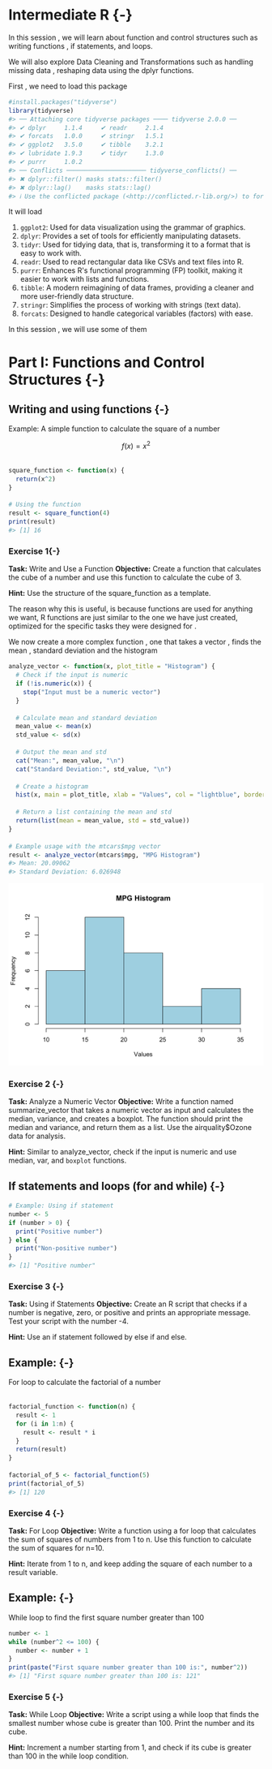 # Intermediate R {-}

In this session , we will learn about function and control structures such as writing functions , if statements, and loops.

We will also explore Data Cleaning and Transformations such as handling missing data , reshaping data using the dplyr functions. 

First , we need to load this package


```r
#install.packages("tidyverse")
library(tidyverse)
#> ── Attaching core tidyverse packages ──── tidyverse 2.0.0 ──
#> ✔ dplyr     1.1.4     ✔ readr     2.1.4
#> ✔ forcats   1.0.0     ✔ stringr   1.5.1
#> ✔ ggplot2   3.5.0     ✔ tibble    3.2.1
#> ✔ lubridate 1.9.3     ✔ tidyr     1.3.0
#> ✔ purrr     1.0.2     
#> ── Conflicts ────────────────────── tidyverse_conflicts() ──
#> ✖ dplyr::filter() masks stats::filter()
#> ✖ dplyr::lag()    masks stats::lag()
#> ℹ Use the conflicted package (<http://conflicted.r-lib.org/>) to force all conflicts to become errors
```

It will load 


1. `ggplot2`: Used for data visualization using the grammar of graphics.
1. `dplyr`: Provides a set of tools for efficiently manipulating datasets.
1. `tidyr`: Used for tidying data, that is, transforming it to a format that is easy to work with.
1. `readr`: Used to read rectangular data like CSVs and text files into R.
1. `purrr`: Enhances R's functional programming (FP) toolkit, making it easier to work with lists and functions.
1. `tibble`: A modern reimagining of data frames, providing a cleaner and more user-friendly data structure.
1. `stringr`: Simplifies the process of working with strings (text data).
1. `forcats`: Designed to handle categorical variables (factors) with ease.

In this session , we will use some of them 


# Part I: Functions and Control Structures {-}

## Writing and using functions {-}

Example: A simple function to calculate the square of a number

$$
f(x) = x^2
$$


```r

square_function <- function(x) {
  return(x^2)
}

# Using the function
result <- square_function(4)
print(result)
#> [1] 16
```

### Exercise 1{-}

**Task:** Write and Use a Function
**Objective:** Create a function that calculates the cube of a number and use this function to calculate the cube of 3.

**Hint:** Use the structure of the square_function as a template.


The reason why this is useful, is because functions are used for anything we want, R functions are just similar to the one we have just created, optimized for the specific tasks they were designed for .

We now create a more complex function , one that takes a vector , finds the mean , standard deviation and the histogram


```r
analyze_vector <- function(x, plot_title = "Histogram") {
  # Check if the input is numeric
  if (!is.numeric(x)) {
    stop("Input must be a numeric vector")
  }
  
  # Calculate mean and standard deviation
  mean_value <- mean(x)
  std_value <- sd(x)
  
  # Output the mean and std
  cat("Mean:", mean_value, "\n")
  cat("Standard Deviation:", std_value, "\n")
  
  # Create a histogram
  hist(x, main = plot_title, xlab = "Values", col = "lightblue", border = "black")
  
  # Return a list containing the mean and std
  return(list(mean = mean_value, std = std_value))
}

# Example usage with the mtcars$mpg vector
result <- analyze_vector(mtcars$mpg, "MPG Histogram")
#> Mean: 20.09062 
#> Standard Deviation: 6.026948
```

<img src="06-Intermediate-R-Part1_files/figure-html/unnamed-chunk-3-1.png" width="672" />


### Exercise 2 {-}
**Task:** Analyze a Numeric Vector
**Objective:** Write a function named summarize_vector that takes a numeric vector as input and calculates the median, variance, and creates a boxplot. The function should print the median and variance, and return them as a list. Use the airquality$Ozone data for analysis.

**Hint:** Similar to analyze_vector, check if the input is numeric and use median, var, and `boxplot` functions.

## If statements and loops (for and while) {-}


```r
# Example: Using if statement
number <- 5
if (number > 0) {
  print("Positive number")
} else {
  print("Non-positive number")
}
#> [1] "Positive number"
```

### Exercise 3 {-}

**Task:** Using if Statements
**Objective:** Create an R script that checks if a number is negative, zero, or positive and prints an appropriate message. Test your script with the number -4.

**Hint:** Use an if statement followed by else if and else.

## Example: {-}

For loop to calculate the factorial of a number


```r

factorial_function <- function(n) {
  result <- 1
  for (i in 1:n) {
    result <- result * i
  }
  return(result)
}

factorial_of_5 <- factorial_function(5)
print(factorial_of_5)
#> [1] 120
```

### Exercise 4 {-}

**Task:** For Loop
**Objective:** Write a function using a for loop that calculates the sum of squares of numbers from 1 to n. Use this function to calculate the sum of squares for n=10.

**Hint:** Iterate from 1 to n, and keep adding the square of each number to a result variable.

## Example: {-}
While loop to find the first square number greater than 100


```r
number <- 1
while (number^2 <= 100) {
  number <- number + 1
}
print(paste("First square number greater than 100 is:", number^2))
#> [1] "First square number greater than 100 is: 121"
```

### Exercise 5 {-}

**Task:** While Loop
**Objective:** Write a script using a while loop that finds the smallest number whose cube is greater than 100. Print the number and its cube.

**Hint:** Increment a number starting from 1, and check if its cube is greater than 100 in the while loop condition.
